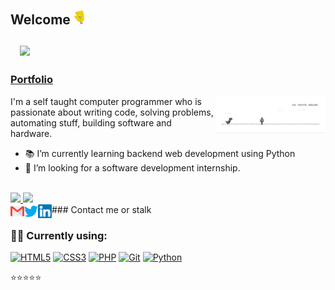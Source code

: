 ## Welcome <img src="https://github.com/deut-erium/deut-erium/blob/master/assets/wave.gif?raw=1" width="24px">                                                                                                         ![](https://komarev.com/ghpvc/?username=a-kbv&label=PROFILE+VIEWS&color=green)
### <a href="http://atanaskorabov.eu">Portfolio</a>
<img width="35%" align="right" alt="Github" src="https://github.com/a-kbv/a-kbv/blob/main/dino.gif" />

I'm a self taught computer programmer who is passionate about writing code, solving problems, automating stuff, building software and hardware.

- 📚 I’m currently learning backend web development using Python
- 👯 I’m looking for a software development internship. 

<br/>

<a href="https://github.com/a-kbv">
  <img height="160em" src="https://github-readme-stats.vercel.app/api?username=a-kbv&theme=buefy&show_icons=true" />
  <img height="120em" src="https://github-readme-stats.vercel.app/api/top-langs/?username=a-kbv&theme=buefy&layout=compact" />
</a>
<br/>
### Contact me or stalk 


<a href="link to profile">
  <img align="left" alt="Atanas Korabov" width="22px" src="https://github.com/deut-erium/deut-erium/blob/master/assets/gmail.svg" />
</a>
<a href="link to profile">
  <img align="left" alt="Atanas Korabov" width="22px" src="https://github.com/deut-erium/deut-erium/blob/master/assets/twitter.svg" />
</a>
<a href="link to profile">
  <img align="left" alt="Atanas Korabov" width="22px" src="https://github.com/deut-erium/deut-erium/blob/master/assets/linkedin.svg" />
</a>


<br />


### 👨‍💻 Currently using:

[![HTML5](https://img.shields.io/badge/-HTML5-E34F26?style=flat&logo=html5&logoColor=white&link=https://github.com/a-kbv)](https://github.com/a-kbv) 
[![CSS3](https://img.shields.io/badge/-CSS3-1572B6?style=flat&logo=css3&link=https://github.com/a-kbv)](https://github.com/a-kbv) 
[![PHP](https://img.shields.io/badge/-PHP-1572B6?style=flat&logo=php&link=https://github.com/a-kbv)](https://github.com/a-kbv) 
[![Git](https://img.shields.io/badge/-Git-black?style=flat&logo=git&link=https://github.com/a-kbv)](https://github.com/a-kbv) 
[![Python](https://img.shields.io/badge/-Python-blue?style=flat&logo=git&link=https://github.com/a-kbv)](https://github.com/a-kbv) 

⭐️⭐️⭐️⭐️⭐️
